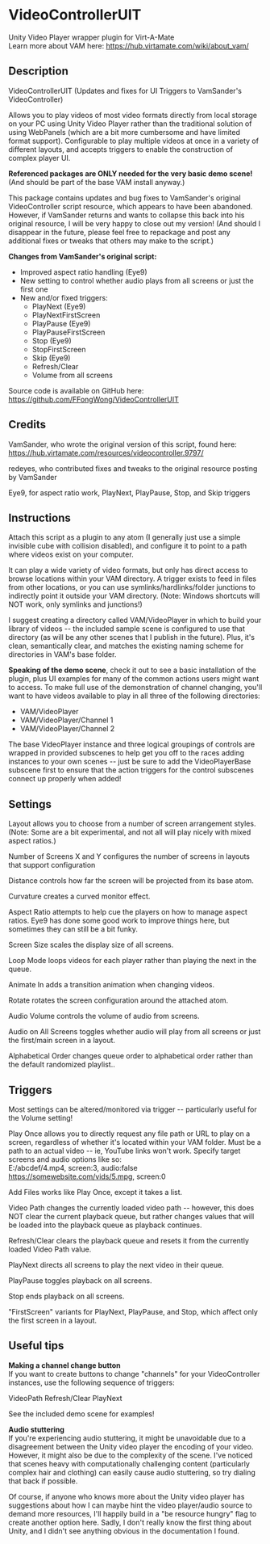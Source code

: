 # VideoControllerUIT
 Unity Video Player wrapper plugin for Virt-A-Mate  
Learn more about VAM here: https://hub.virtamate.com/wiki/about_vam/


## Description 

VideoControllerUIT (Updates and fixes for UI Triggers to VamSander's VideoController) 

Allows you to play videos of most video formats directly from local storage on your PC using Unity Video Player rather than the traditional solution of using WebPanels (which are a bit more cumbersome and have limited format support). Configurable to play multiple videos at once in a variety of different layouts, and accepts triggers to enable the construction of complex player UI. 

**Referenced packages are ONLY needed for the very basic demo scene!** (And should be part of the base VAM install anyway.)

This package contains updates and bug fixes to VamSander's original VideoController script resource, which appears to have been abandoned. However, if VamSander returns and wants to collapse this back into his original resource, I will be very happy to close out my version! (And should I disappear in the future, please feel free to repackage and post any additional fixes or tweaks that others may make to the script.)

**Changes from VamSander's original script:**
- Improved aspect ratio handling (Eye9)
- New setting to control whether audio plays from all screens or just the first one
- New and/or fixed triggers:  
    - PlayNext (Eye9)  
    - PlayNextFirstScreen
    - PlayPause (Eye9)
    - PlayPauseFirstScreen
    - Stop (Eye9) 
    - StopFirstScreen
    - Skip (Eye9)
    - Refresh/Clear
    - Volume from all screens

Source code is available on GitHub here:  
https://github.com/FFongWong/VideoControllerUIT

## Credits

VamSander, who wrote the original version of this script, found here:
https://hub.virtamate.com/resources/videocontroller.9797/

redeyes, who contributed fixes and tweaks to the original resource posting by VamSander

Eye9, for aspect ratio work, PlayNext, PlayPause, Stop, and Skip triggers


## Instructions

Attach this script as a plugin to any atom (I generally just use a simple invisible cube with collision disabled), and configure it to point to a path where videos exist on your computer. 

It can play a wide variety of video formats, but only has direct access to browse locations within your VAM directory. A trigger exists to feed in files from other locations, or you can use symlinks/hardlinks/folder junctions to indirectly point it outside your VAM directory. (Note: Windows shortcuts will NOT work, only symlinks and junctions!)

I suggest creating a directory called VAM/VideoPlayer in which to build your library of videos -- the included sample scene is configured to use that directory (as will be any other scenes that I publish in the future). Plus, it's clean, semantically clear, and matches the existing naming scheme for directories in VAM's base folder.

**Speaking of the demo scene**, check it out to see a basic installation of the plugin, plus UI examples for many of the common actions users might want to access. To make full use of the demonstration of channel changing, you'll want to have videos available to play in all three of the following directories:  
- VAM/VideoPlayer
- VAM/VideoPlayer/Channel 1
- VAM/VideoPlayer/Channel 2

The base VideoPlayer instance and three logical groupings of controls are wrapped in provided subscenes to help get you off to the races adding instances to your own scenes -- just be sure to add the VideoPlayerBase subscene first to ensure that the action triggers for the control subscenes connect up properly when added!


## Settings

Layout allows you to choose from a number of screen arrangement styles. (Note: Some are a bit experimental, and not all will play nicely with mixed aspect ratios.)

Number of Screens X and Y configures the number of screens in layouts that support configuration

Distance controls how far the screen will be projected from its base atom.

Curvature creates  a curved monitor effect.

Aspect Ratio attempts to help cue the players on how to manage aspect ratios. Eye9 has done some good work to improve things here, but sometimes they can still be a bit funky.

Screen Size scales the display size of all screens.

Loop Mode loops videos for each player rather than playing the next in the queue.

Animate In adds a transition animation when changing videos.

Rotate rotates the screen configuration around the attached atom.

Audio Volume controls the volume of audio from screens.

Audio on All Screens toggles whether audio will play from all screens or just the first/main screen in a layout.

Alphabetical Order changes queue order to alphabetical order rather than the default randomized playlist..



## Triggers

Most settings can be altered/monitored via trigger -- particularly useful for the Volume setting!

Play Once allows you to directly request any file path or URL to play on a screen, regardless of whether it's located within your VAM folder. Must be a path to an actual video -- ie, YouTube links won't work. Specify target screens and audio options like so:  
E:/abcdef/4.mp4, screen:3, audio:false  
https://somewebsite.com/vids/5.mpg, screen:0  

Add Files works like Play Once, except it takes a list.

Video Path changes the currently loaded video path -- however, this does NOT clear the current playback queue, but rather changes values that will be loaded into the playback queue as playback continues.

Refresh/Clear clears the playback queue and resets it from the currently loaded Video Path value.

PlayNext directs all screens to play the next video in their queue.

PlayPause toggles playback on all screens.

Stop ends playback on all screens.

"FirstScreen" variants for PlayNext, PlayPause, and Stop, which affect only the first screen in a layout.




## Useful tips

**Making a channel change button**  
If you want to create buttons to change "channels" for your VideoController instances, use the following sequence of triggers:

VideoPath
Refresh/Clear
PlayNext

See the included demo scene for examples!

**Audio stuttering**  
If you're experiencing audio stuttering, it might be unavoidable due to a disagreement between the Unity video player the encoding of your video. However, it might also be due to the complexity of the scene. I've noticed that scenes heavy with computationally challenging content (particularly complex hair and clothing) can easily cause audio stuttering, so try dialing that back if possible.

Of course, if anyone who knows more about the Unity video player has suggestions about how I can maybe hint the video player/audio source to demand more resources, I'll happily build in a "be resource hungry" flag to create another option here. Sadly, I don't really know the first thing about Unity, and I didn't see anything obvious in the documentation I found.